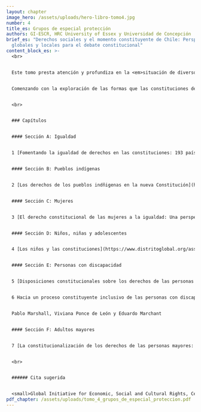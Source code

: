 ```yaml
---
layout: chapter
image_hero: /assets/uploads/hero-libro-tomo4.jpg
number: 4
title_es: Grupos de especial protección
authors: GI-ESCR, HRC University of Essex y Universidad de Concepción
brief_es: "Derechos sociales y el momento constituyente de Chile: Perspectivas
  globales y locales para el debate constitucional"
content_block_es: >-
  <br>


  Este tomo presta atención y profundiza en la <em>situación de diversos grupos que requieren especial protección de cara a la garantía real y sustantiva de los derechos sociales</em>, poniendo a disposición de quienes leen, una serie de elementos, argumentos y herramientas para incluir estos grupos dentro de la discusión sobre derechos sociales.


  Comenzando con la exploración de las formas que las constituciones de diferentes países utilizan para fomentar la igualdad de derechos en sus países, este tomo presenta reflexiones en torno al rol de la Constitución en la garantía de los derechos sociales de pueblos indígenas, mujeres; niños, niñas y adolescentes; personas con discapacidad y personas adultas mayores.


  <br>


  ### Capítulos


  #### Sección A: Igualdad


  1 [Fomentando la igualdad de derechos en las constituciones: 193 países en perspectiva](https://www.distritoglobal.org/assets/uploads/sprague_fomentando_la_igualdad_de_derechos_en_las_constituciones.pdf). Aleta Sprague, Pam Stek, Amy Raub y Jody Heymann


  #### Sección B: Pueblos indígenas


  2 [Los derechos de los pueblos indñigenas en la nueva Constitución](https://www.distritoglobal.org/assets/uploads/aylwin_los_derechos_de_pueblos_indigenas_en_la_nueva_constitucion.pdf). José Aylwin


  #### Sección C: Mujeres


  3 [El derecho constitucional de las mujeres a la igualdad: Una perspectiva comparada](https://www.distritoglobal.org/assets/uploads/campbell_el_derecho_constitucional_de_las_mujeres_a_la_igualdad.pdf). Meghan Campbell


  #### Sección D: Niños, niñas y adolescentes


  4 [Los niños y las constituciones](https://www.distritoglobal.org/assets/uploads/nolan_los_ninos_y_las_constituciones.pdf). Aoife Nolan y Conor O'Mahony


  #### Sección E: Personas con discapacidad


  5 [Disposiciones constitucionales sobre los derechos de las personas con discapacidad: Enfoques nacionales y contexto internacional](https://www.distritoglobal.org/assets/uploads/moreno_disposiciones_constitucionales_sobre_los_derechos_de_las_personas_con_discapacidad.pdf). Gonzalo Moreno, Michael Ashley Stein y Jody Heymann


  6 Hacia un proceso constituyente inclusivo de las personas con discapacidad.


  Pablo Marshall, Viviana Ponce de León y Eduardo Marchant


  #### Sección F: Adultos mayores


  7 [La constitucionalización de los derechos de las personas mayores: Una práctica emergente](https://www.distritoglobal.org/assets/uploads/megret_la_constitucionalizacion_de_los_derechos_de_las_personas_mayores.pdf). Frederic Megret y Alexander Agnello


  <br>


  ###### Cita sugerida


  <small>Global Initiative for Economic, Social and Cultural Rights, Centro de Derechos Humanos de la Universidad de Essex y Universidad de Concepción (2021) Derechos sociales y el momento constituyente de Chile: Perspectivas globales y locales para el debate constitucional. Tomo IV: Grupos de especial protección. Santiago, Chile: Global Initiative for Economic, Social and Cultural Rights. DOI: 10.53110/ZOIT6415.</small>
pdf_chapter: /assets/uploads/tomo_4_grupos_de_especial_proteccion.pdf
---
```

